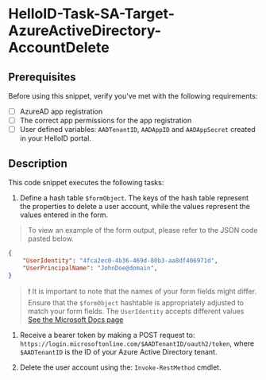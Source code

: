 # HelloID-Task-SA-Target-AzureActiveDirectory-AccountDelete

## Prerequisites

Before using this snippet, verify you've met with the following requirements:

- [ ] AzureAD app registration
- [ ] The correct app permissions for the app registration
- [ ] User defined variables: `AADTenantID`, `AADAppID` and `AADAppSecret` created in your HelloID portal.

## Description

This code snippet executes the following tasks:

1. Define a hash table `$formObject`. The keys of the hash table represent the properties to delete a user account, while the values represent the values entered in the form.

> To view an example of the form output, please refer to the JSON code pasted below.

```json
{
    "UserIdentity": "4fca2ec0-4b36-469d-80b3-aa8df406971d",
    "UserPrincipalName": "JohnDoe@domain",
}
```

> :exclamation: It is important to note that the names of your form fields might differ. Ensure that the `$formObject` hashtable is appropriately adjusted to match your form fields.
> The `UserIdentity` accepts different values [See the Microsoft Docs page](https://learn.microsoft.com/en-us/graph/api/user-delete?view=graph-rest-1.0&tabs=http#http-request)

1. Receive a bearer token by making a POST request to: `https://login.microsoftonline.com/$AADTenantID/oauth2/token`, where `$AADTenantID` is the ID of your Azure Active Directory tenant.

2. Delete the user account using the: `Invoke-RestMethod` cmdlet.
